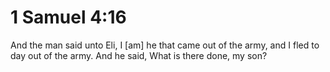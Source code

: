 # 1 Samuel 4:16

And the man said unto Eli, I [am] he that came out of the army, and I fled to day out of the army. And he said, What is there done, my son?